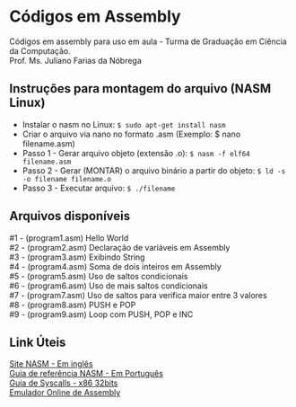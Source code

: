# Códigos em Assembly
Códigos em assembly para uso em aula - Turma de Graduação em Ciência da Computação.<br>
Prof. Ms. Juliano Farias da Nóbrega

## Instruções para montagem do arquivo (NASM Linux)

- Instalar o nasm no Linux: `$ sudo apt-get install nasm`
- Criar o arquivo via nano no formato .asm (Exemplo: $ nano filename.asm)
- Passo 1 - Gerar arquivo objeto (extensão .o): `$ nasm -f elf64 filename.asm`
- Passo 2 - Gerar (MONTAR) o arquivo binário a partir do objeto: `$ ld -s -o filename filename.o`
- Passo 3 - Executar arquivo: `$ ./filename`

## Arquivos disponíveis

#1 - (program1.asm) Hello World <br>
#2 - (program2.asm) Declaração de variáveis em Assembly <br>
#3 - (program3.asm) Exibindo String<br>
#4 - (program4.asm) Soma de dois inteiros em Assembly <br>
#5 - (program5.asm) Uso de saltos condicionais <br>
#6 - (program6.asm) Uso de mais saltos condicionais <br>
#7 - (program7.asm) Uso de saltos para verifica maior entre 3 valores <br>
#8 - (program8.asm) PUSH e POP <br>
#9 - (program9.asm) Loop com PUSH, POP e INC <br>

## Link Úteis

[Site NASM - Em inglês](https://www.nasm.us/) <br>
[Guia de referência NASM - Em Português](https://mentebinaria.gitbook.io/assembly/) <br>
[Guia de Syscalls - x86 32bits](https://chromium.googlesource.com/chromiumos/docs/+/master/constants/syscalls.md) <br>
[Emulador Online de Assembly](https://www.jdoodle.com/compile-assembler-nasm-online/) <br>

